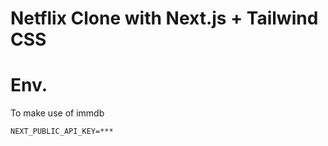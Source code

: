 # Netflix Clone with Next.js + Tailwind CSS 

# Env.
To make use of immdb
```
NEXT_PUBLIC_API_KEY=***
```
